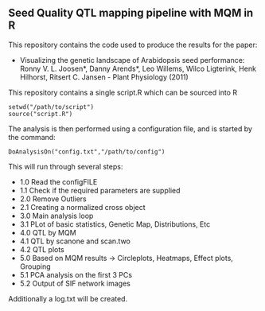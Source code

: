 ## Seed Quality QTL mapping pipeline with MQM in R
This repository contains the code used to produce the results for the paper:

- Visualizing the genetic landscape of Arabidopsis seed performance: 
Ronny V. L. Joosen*, Danny Arends*, Leo Willems, Wilco Ligterink, Henk Hilhorst, Ritsert C. Jansen - Plant Physiology (2011)

This repository contains a single script.R which can be sourced into R 

    setwd("/path/to/script")
    source("script.R")

The analysis is then performed using a configuration file, and is started by the command:

    DoAnalysisOn("config.txt","/path/to/config")

This will run through several steps:

 - 1.0 Read the configFILE
 - 1.1 Check if the required parameters are supplied 
 - 2.0 Remove Outliers
 - 2.1 Creating a normalized cross object
 - 3.0 Main analysis loop
 - 3.1 PLot of basic statistics, Genetic Map, Distributions, Etc
 - 4.0 QTL by MQM
 - 4.1 QTL by scanone and scan.two
 - 4.2 QTL plots
 - 5.0 Based on MQM results -> Circleplots, Heatmaps, Effect plots, Grouping
 - 5.1 PCA analysis on the first 3 PCs
 - 5.2 Output of SIF network images

Additionally a log.txt will be created.

